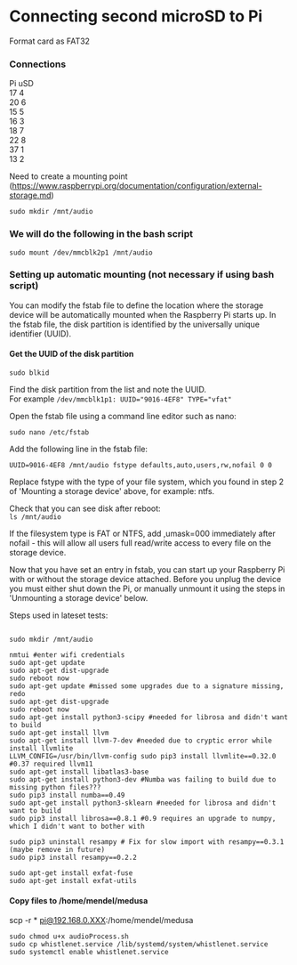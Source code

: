 # Connecting second microSD to Pi

Format card as FAT32

### Connections

Pi uSD  
17 4  
20 6  
15 5  
16 3  
18 7  
22 8  
37 1  
13 2

Need to create a mounting point (https://www.raspberrypi.org/documentation/configuration/external-storage.md)

`sudo mkdir /mnt/audio`

### We will do the following in the bash script

`sudo mount /dev/mmcblk2p1 /mnt/audio`

### Setting up automatic mounting (not necessary if using bash script)

You can modify the fstab file to define the location where the storage device will be automatically mounted when the Raspberry Pi starts up. In the fstab file, the disk partition is identified by the universally unique identifier (UUID).

#### Get the UUID of the disk partition

`sudo blkid`

Find the disk partition from the list and note the UUID.  
For example
`/dev/mmcblk1p1: UUID="9016-4EF8" TYPE="vfat"`

Open the fstab file using a command line editor such as nano:

`sudo nano /etc/fstab`

Add the following line in the fstab file:

`UUID=9016-4EF8 /mnt/audio fstype defaults,auto,users,rw,nofail 0 0`

Replace fstype with the type of your file system, which you found in step 2 of 'Mounting a storage device' above, for example: ntfs.

Check that you can see disk after reboot:  
`ls /mnt/audio`

If the filesystem type is FAT or NTFS, add ,umask=000 immediately after nofail - this will allow all users full read/write access to every file on the storage device.

Now that you have set an entry in fstab, you can start up your Raspberry Pi with or without the storage device attached. Before you unplug the device you must either shut down the Pi, or manually unmount it using the steps in 'Unmounting a storage device' below.

Steps used in lateset tests:

```

sudo mkdir /mnt/audio

nmtui #enter wifi credentials
sudo apt-get update
sudo apt-get dist-upgrade
sudo reboot now
sudo apt-get update #missed some upgrades due to a signature missing, redo
sudo apt-get dist-upgrade
sudo reboot now
sudo apt-get install python3-scipy #needed for librosa and didn't want to build
sudo apt-get install llvm
sudo apt-get install llvm-7-dev #needed due to cryptic error while install llvmlite
LLVM_CONFIG=/usr/bin/llvm-config sudo pip3 install llvmlite==0.32.0 #0.37 required llvm11
sudo apt-get install libatlas3-base
sudo apt-get install python3-dev #Numba was failing to build due to missing python files???
sudo pip3 install numba==0.49
sudo apt-get install python3-sklearn #needed for librosa and didn't want to build
sudo pip3 install librosa==0.8.1 #0.9 requires an upgrade to numpy, which I didn't want to bother with

sudo pip3 uninstall resampy # Fix for slow import with resampy==0.3.1 (maybe remove in future)
sudo pip3 install resampy==0.2.2 

sudo apt-get install exfat-fuse
sudo apt-get install exfat-utils

```
#### Copy files to /home/mendel/medusa
scp -r * pi@192.168.0.XXX:/home/mendel/medusa

```
sudo chmod u+x audioProcess.sh
sudo cp whistlenet.service /lib/systemd/system/whistlenet.service
sudo systemctl enable whistlenet.service
```
